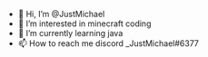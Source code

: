 - 👋 Hi, I’m @JustMichael
- 👀 I’m interested in minecraft coding
- 🌱 I’m currently learning java
- 📫 How to reach me discord _JustMichael#6377


